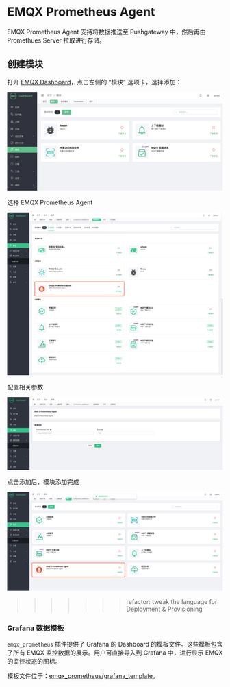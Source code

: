 # EMQX Prometheus Agent

EMQX Prometheus Agent 支持将数据推送至 Pushgateway 中，然后再由 Promethues Server 拉取进行存储。

## 创建模块

打开 [EMQX Dashboard](http://127.0.0.1:18083/#/modules)，点击左侧的 “模块” 选项卡，选择添加：

![image-20200927213049265](./assets/modules.png)

选择 EMQX Prometheus Agent

![image-20200927213049265](./assets/prometheus_agent_1.png)

配置相关参数

![image-20200927213049265](./assets/prometheus_agent_2.png)

点击添加后，模块添加完成

![image-20200927213049265](./assets/prometheus_agent_3.png)
>>>>>>> refactor: tweak the language for Deployment & Provisioning

### Grafana 数据模板

`emqx_prometheus` 插件提供了 Grafana 的 Dashboard 的模板文件。这些模板包含了所有 EMQX 监控数据的展示。用户可直接导入到 Grafana 中，进行显示 EMQX 的监控状态的图标。

模板文件位于：[emqx_prometheus/grafana_template](https://github.com/emqx/emqx-prometheus/tree/master/grafana_template)。
